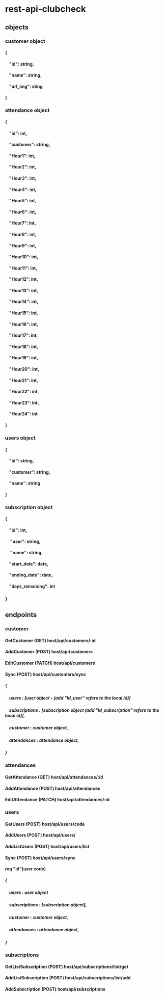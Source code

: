 # rest-api-clubcheck
## objects
### customer object
#### {
####   &nbsp;&nbsp;&nbsp;&nbsp;"id": string,
####   &nbsp;&nbsp;&nbsp;&nbsp;"name": string,
####   &nbsp;&nbsp;&nbsp;&nbsp;"url_img": sting   
#### }
### attendance object
#### {
####   &nbsp;&nbsp;&nbsp;&nbsp;"id": int,
####   &nbsp;&nbsp;&nbsp;&nbsp;"customer": string,
####   &nbsp;&nbsp;&nbsp;&nbsp;"Hour1": int,
####   &nbsp;&nbsp;&nbsp;&nbsp;"Hour2": int,
####   &nbsp;&nbsp;&nbsp;&nbsp;"Hour3": int,
####   &nbsp;&nbsp;&nbsp;&nbsp;"Hour4": int,
####   &nbsp;&nbsp;&nbsp;&nbsp;"Hour5": int,
####   &nbsp;&nbsp;&nbsp;&nbsp;"Hour6": int,
####   &nbsp;&nbsp;&nbsp;&nbsp;"Hour7": int,
####   &nbsp;&nbsp;&nbsp;&nbsp;"Hour8": int,
####   &nbsp;&nbsp;&nbsp;&nbsp;"Hour9": int,
####   &nbsp;&nbsp;&nbsp;&nbsp;"Hour10": int,
####   &nbsp;&nbsp;&nbsp;&nbsp;"Hour11": int,
####   &nbsp;&nbsp;&nbsp;&nbsp;"Hour12": int,
####   &nbsp;&nbsp;&nbsp;&nbsp;"Hour13": int,
####   &nbsp;&nbsp;&nbsp;&nbsp;"Hour14": int,
####   &nbsp;&nbsp;&nbsp;&nbsp;"Hour15": int,
####   &nbsp;&nbsp;&nbsp;&nbsp;"Hour16": int,
####   &nbsp;&nbsp;&nbsp;&nbsp;"Hour17": int,
####   &nbsp;&nbsp;&nbsp;&nbsp;"Hour18": int,
####   &nbsp;&nbsp;&nbsp;&nbsp;"Hour19": int,
####   &nbsp;&nbsp;&nbsp;&nbsp;"Hour20": int,
####   &nbsp;&nbsp;&nbsp;&nbsp;"Hour21": int,
####   &nbsp;&nbsp;&nbsp;&nbsp;"Hour22": int,
####   &nbsp;&nbsp;&nbsp;&nbsp;"Hour23": int,
####   &nbsp;&nbsp;&nbsp;&nbsp;"Hour24": int
#### }
### users object
#### {
####   &nbsp;&nbsp;&nbsp;&nbsp;"id": string,
####   &nbsp;&nbsp;&nbsp;&nbsp;"customer": string,
####   &nbsp;&nbsp;&nbsp;&nbsp;"name": string
####  }
### subscription object
####  {
####   &nbsp;&nbsp;&nbsp;&nbsp;"id": int,
####   &nbsp;&nbsp;&nbsp;&nbsp; "user": string,
####   &nbsp;&nbsp;&nbsp;&nbsp; "name": string,
####   &nbsp;&nbsp;&nbsp;&nbsp;"start_date": date,
####   &nbsp;&nbsp;&nbsp;&nbsp;"ending_date": date,
####   &nbsp;&nbsp;&nbsp;&nbsp;"days_remaining": int
### }
## endpoints
### customer
#### GetCustomer (GET)  host/api/customers/:id
#### AddCustomer (POST) host/api/customers
#### EditCustomer (PATCH) host/api/customers
#### Sync (POST) host/api/customers/sync
##### {
##### &nbsp;&nbsp;&nbsp;&nbsp;users : [user object - (add "Id_user" refers to the local id)]    
##### &nbsp;&nbsp;&nbsp;&nbsp;subscriptions : [subscription object (add "Id_subscription" refers to the local id)],
##### &nbsp;&nbsp;&nbsp;&nbsp;customer : customer object,
##### &nbsp;&nbsp;&nbsp;&nbsp;attendances : attendance object,
##### }  
### attendances
#### GetAttendance  (GET) host/api/attendances/:id
#### AddAttendance  (POST) host/api/attendances
#### EditAttendance (PATCH) host/api/attendances/:id
### users
#### GetUsers (POST) host/api/users/code
#### AddUsers (POST) host/api/users/
#### AddListUsers (POST) host/api/users/list
#### Sync (POST) host/api/users/sync
#### req "id"(user code)
##### {
##### &nbsp;&nbsp;&nbsp;&nbsp;users : user object    
##### &nbsp;&nbsp;&nbsp;&nbsp;subscriptions : [subscription object],
##### &nbsp;&nbsp;&nbsp;&nbsp;customer : customer object,
##### &nbsp;&nbsp;&nbsp;&nbsp;attendances : attendance object,
##### } 

### subscriptions
#### GetListSubscription (POST) host/api/subscriptions/list/get
#### AddListSubscription (POST) host/api/subscriptions/list/add
#### AddSubscription (POST) host/api/subscriptions

